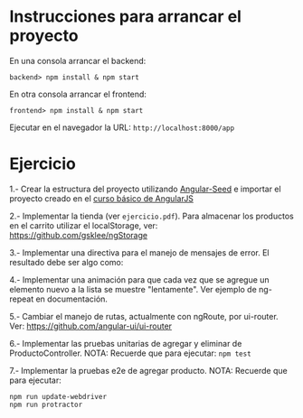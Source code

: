 # Instrucciones para arrancar el proyecto

En una consola arrancar el backend:
```
backend> npm install & npm start
```

En otra consola arrancar el frontend:
```
frontend> npm install & npm start
```

Ejecutar en el navegador la URL: `http://localhost:8000/app`

# Ejercicio

1.- Crear la estructura del proyecto utilizando [Angular-Seed](https://github.com/angular/angular-seed) e importar el proyecto creado en el [curso básico de AngularJS](https://github.com/camposer/curso_angularjs_20151015)

2.- Implementar la tienda (ver `ejercicio.pdf`). Para almacenar los productos en el carrito utilizar el localStorage, ver: https://github.com/gsklee/ngStorage

3.- Implementar una directiva para el manejo de mensajes de error. El resultado debe ser algo como:
	<mensaje src="ctrl.mensaje"></mensaje>

4.- Implementar una animación para que cada vez que se agregue un elemento nuevo a la lista se muestre "lentamente". Ver ejemplo de ng-repeat en documentación.

5.- Cambiar el manejo de rutas, actualmente con ngRoute, por ui-router. Ver: https://github.com/angular-ui/ui-router

6.- Implementar las pruebas unitarias de agregar y eliminar de ProductoController. 
NOTA: Recuerde que para ejecutar: `npm test`

7.- Implementar la pruebas e2e de agregar producto.
NOTA: Recuerde que para ejecutar:
```
npm run update-webdriver
npm run protractor
```
